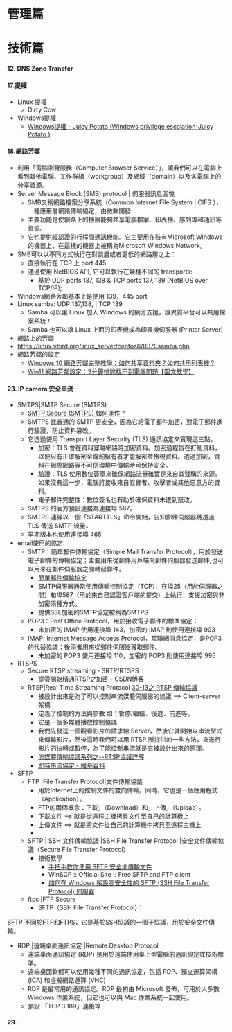 # 管理篇

# 技術篇

#### 12. DNS Zone Transfer
#### 17.提權
- Linux 提權
  - Dirty Cow 
- Windows提權
  - [Windows提權 - Juicy Potato (Windows privilege escalation-Juicy Potato )](https://ithelp.ithome.com.tw/articles/10334049)
#### 18.網路芳鄰
- 利用「電腦瀏覽服務（Computer Browser Service）」，讓我們可以在電腦上看到其他電腦、工作群組（workgroup）及網域（domain）以及各電腦上的分享資源。
- Server Message Block (SMB) protocol | 伺服器訊息區塊
  - SMB又稱網路檔案分享系統（Common Internet File System | CIFS ），一種應用層網路傳輸協定，由微軟開發
  - 主要功能是使網路上的機器能夠共享電腦檔案、印表機、序列埠和通訊等資源。
  - 它也提供經認證的行程間通訊機能。它主要用在裝有Microsoft Windows的機器上，在這樣的機器上被稱為Microsoft Windows Network。
- SMB可以以不同方式執行在對談層或者更低的網路層之上：
  - 直接執行在 TCP 上 port 445
  - 通過使用 NetBIOS API, 它可以執行在幾種不同的 transports:
    - 基於 UDP ports 137, 138 & TCP ports 137, 139 (NetBIOS over TCP/IP);
- Windows網路芳鄰基本上是使用 139，445 port
- Linux samba: UDP 137,138,  | TCP 139
  - Samba 可以讓 Linux 加入 Windows 的網芳支援，讓異質平台可以共用檔案系統！
  - Samba 也可以讓 Linux 上面的印表機成為印表機伺服器 (Printer Server) 
- [網路上的芳鄰](https://zh.wikipedia.org/zh-tw/%E7%B6%B2%E8%B7%AF%E4%B8%8A%E7%9A%84%E8%8A%B3%E9%84%B0)
- https://linux.vbird.org/linux_server/centos6/0370samba.php
- 網路芳鄰的設定
  - [Windows 10 網路芳鄰完整教學：如何共享資料夾？如何共用列表機？](https://kkplay3c.net/win10-smb/)
  - [Win11 網路芳鄰設定：3分鐘排除找不到電腦問題【圖文教學】](https://kkplay3c.net/win11-network-neighborhood-settings/)
#### 23. IP camera 安全串流
- SMTPS|SMTP Secure (SMTPS)
  - [SMTP Secure (SMTPS) 如何運作？](https://www.cloudflare.com/zh-tw/learning/email-security/smtp-port-25-587/)
  - SMTPS 比普通的 SMTP 更安全，因為它給電子郵件加密，對電子郵件進行驗證，防止資料篡改。
  - 它透過使用 Transport Layer Security (TLS) 通訊協定來實現這三點。
    - 加密：TLS 會在資料穿越網路時加密資料。加密過程旨在打亂資料，以便只有正確解密金鑰的擁有者才能解密並檢視資料。透過加密，資料在網際網路等不可信環境中傳輸時可保持安全。
    - 驗證：TLS 使用數位簽章來確保網路流量確實是來自其聲稱的來源。如果沒有這一步，電腦將接收來自假冒者、攻擊者或其他惡意方的資料。
    - 電子郵件完整性：數位簽名也有助於確保資料未遭到竄改。
  - SMTPS 的官方預設連接為連接埠 587。
  - SMTPS 連線以一個「STARTTLS」命令開始，告知郵件伺服器將透過 TLS 傳送 SMTP 流量。
  - 早期版本也使用連接埠 465
- email使用的協定:
  - SMTP：簡單郵件傳輸協定（Simple Mail Transfer Protocol），用於發送電子郵件的傳輸協定；主要用來從郵件用戶端向郵件伺服器發送郵件,也可以用來在郵件伺服器之間轉發郵件。
    - [簡單郵件傳輸協定](https://zh.wikipedia.org/zh-tw/%E7%AE%80%E5%8D%95%E9%82%AE%E4%BB%B6%E4%BC%A0%E8%BE%93%E5%8D%8F%E8%AE%AE)
    - SMTP伺服器通常使用傳輸控制協定（TCP），在埠25（用於伺服器之間）和埠587（用於來自已認證客戶端的提交）上執行，支援加密與非加密兩種方式。
    - 提供SSL加密的SMTP協定被稱為SMTPS
  - POP3：Post Office Protocol，用於接收電子郵件的標準協定；
    - 未加密的 IMAP 使用連接埠 143，加密的 IMAP 則使用連接埠 993 
  - IMAP| Internet Message Access Protocol，互聯網消息協定，是POP3的代替協議；後兩者用來從郵件伺服器獲取郵件。
    - 未加密的 POP3 使用連接埠 110，加密的 POP3 則使用連接埠 995 
- RTSPS
  - Secure RTSP streaming - SRTP/RTSPS
    - [從零開始精通RTSP之加密 - CSDN博客](https://blog.csdn.net/hope_wisdom/article/details/138939858) 
  - RTSP|Real Time Streaming Protocol [30-13之 RTSP 傳輸協議](https://ithelp.ithome.com.tw/articles/10205976)
    - 被設計出來是為了可以控制串流媒體伺服器的協議  ==> Client-server架構
    - 定義了控制的方法與參數 如：暫停/繼續、後退、前進等。
    - 它是一個多媒體播放控制協議
    - 我們先發送一個觀看影片的請求給 Server，然後它就開始以串流型式來傳輸影片，然後這時我們可以用 RTSP 所提供的一些方法，來進行影片的快轉或暫停，為了能控制串流就是它被設計出來的原理。
    - [流媒體傳輸協議系列之--RTSP協議詳解](https://www.itread01.com/articles/1476115529.html)
    - [即時串流協定 - 維基百科](https://zh.wikipedia.org/zh-tw/%E5%8D%B3%E6%99%82%E4%B8%B2%E6%B5%81%E5%8D%94%E5%AE%9A)
- SFTP
  - FTP |File Transfer Protocol|文件傳輸協議
    - 用於Internet上的控制文件的雙向傳輸。同時，它也是一個應用程式（Application）。
    - FTP的兩個概念：下載」（Download）和」上傳」（Upload）。
    - 下載文件  ==> 就是從遠程主機拷貝文件至自己的計算機上
    - 上傳文件  ==> 就是將文件從自己的計算機中拷貝至遠程主機上
    - 
  - SFTP | SSH 文件傳輸協議 |SSH File Transfer Protocol |安全文件傳輸協議（Secure File Transfer Protocol）
    - 技術教學
      - [手把手教你使用 SFTP 安全地傳輸文件]()
      - WinSCP :: Official Site :: Free SFTP and FTP client
      - [如何在 Windows 架設高安全性的 SFTP (SSH File Transfer Protocol) 伺服器](https://blog.miniasp.com/post/2021/12/12/Enhanced-Security-for-SFTP-SSH-File-Transfer-Protocol-on-Windows)
  - ftps |FTP Secure
    - SFTP（SSH File Transfer Protocol）：

SFTP 不同於FTP和FTPS，它是基於SSH協議的一個子協議，用於安全文件傳輸。 
- RDP |遠端桌面通訊協定 |Remote Desktop Protocol
  - 遠端桌面通訊協定 (RDP) 是用於遠端使用桌上型電腦的通訊協定或技術標準。
  - 遠端桌面軟體可以使用幾種不同的通訊協定，包括 RDP、獨立運算架構 (ICA) 和虛擬網路運算 (VNC)
  - RDP 是最常用的通訊協定。RDP 最初由 Microsoft 發佈，可用於大多數 Windows 作業系統，但它也可以與 Mac 作業系統一起使用。
  - 預設 「TCP 3389」連接埠

#### 29.
